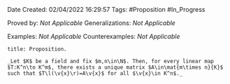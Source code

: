 <br />
<br />

Date Created: 02/04/2022 16:29:57
Tags: #Proposition #In_Progress

Proved by: _Not Applicable_
Generalizations: _Not Applicable_

Examples: _Not Applicable_
Counterexamples: _Not Applicable_

``` ad-Proposition
title: Proposition.

_Let $K$ be a field and fix $m,n\in\N$. Then, for every linear map $T:K^n\to K^m$, there exists a unique matrix $A\in\mat{m\times n}{K}$ such that $T\l(\v{x}\r)=A\v{x}$ for all $\v{x}\in K^n$._

```
